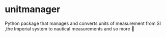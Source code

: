 # unitmanager
Python package that manages and converts units of measurement from SI ,the Imperial system to nautical measurements and so more 📐

